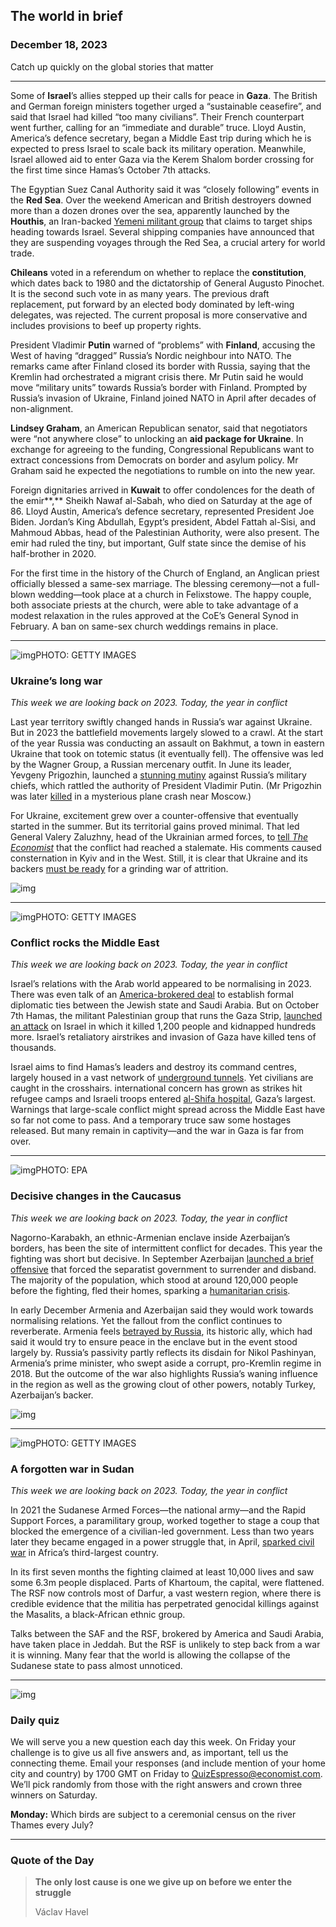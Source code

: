 ## The world in brief

### December 18, 2023

Catch up quickly on the global stories that matter



------



Some of **Israel**’s allies stepped up their calls for peace in **Gaza**. The British and German foreign ministers together urged a “sustainable ceasefire”, and said that Israel had killed “too many civilians”. Their French counterpart went further, calling for an “immediate and durable” truce. Lloyd Austin, America’s defence secretary, began a Middle East trip during which he is expected to press Israel to scale back its military operation. Meanwhile, Israel allowed aid to enter Gaza via the Kerem Shalom border crossing for the first time since Hamas’s October 7th attacks.

The Egyptian Suez Canal Authority said it was “closely following” events in the **Red Sea**. Over the weekend American and British destroyers downed more than a dozen drones over the sea, apparently launched by the **Houthis**, an Iran-backed [Yemeni militant group](https://www.economist.com/the-economist-explains/2023/12/12/who-are-the-houthis-the-group-attacking-ships-in-the-red-sea) that claims to target ships heading towards Israel. Several shipping companies have announced that they are suspending voyages through the Red Sea, a crucial artery for world trade.

**Chileans** voted in a referendum on whether to replace the **constitution**, which dates back to 1980 and the dictatorship of General Augusto Pinochet. It is the second such vote in as many years. The previous draft replacement, put forward by an elected body dominated by left-wing delegates, was rejected. The current proposal is more conservative and includes provisions to beef up property rights.

President Vladimir **Putin** warned of “problems” with **Finland**, accusing the West of having “dragged” Russia’s Nordic neighbour into NATO. The remarks came after Finland closed its border with Russia, saying that the Kremlin had orchestrated a migrant crisis there. Mr Putin said he would move “military units” towards Russia’s border with Finland. Prompted by Russia’s invasion of Ukraine, Finland joined NATO in April after decades of non-alignment.

**Lindsey Graham**, an American Republican senator, said that negotiators were “not anywhere close” to unlocking an **aid package for Ukraine**. In exchange for agreeing to the funding, Congressional Republicans want to extract concessions from Democrats on border and asylum policy. Mr Graham said he expected the negotiations to rumble on into the new year.

Foreign dignitaries arrived in **Kuwait** to offer condolences for the death of the emir**,** Sheikh Nawaf al-Sabah, who died on Saturday at the age of 86. Lloyd Austin, America’s defence secretary, represented President Joe Biden. Jordan’s King Abdullah, Egypt’s president, Abdel Fattah al-Sisi, and Mahmoud Abbas, head of the Palestinian Authority, were also present. The emir had ruled the tiny, but important, Gulf state since the demise of his half-brother in 2020.

For the first time in the history of the Church of England, an Anglican priest officially blessed a same-sex marriage. The blessing ceremony—not a full-blown wedding—took place at a church in Felixstowe. The happy couple, both associate priests at the church, were able to take advantage of a modest relaxation in the rules approved at the CoE’s General Synod in February. A ban on same-sex church weddings remains in place.



------



![img](https://niceboy.online/insight/public/Espresso/PHOTOS/20231209_dap360.jpg)PHOTO: GETTY IMAGES

### Ukraine’s long war

*This week we are looking back on 2023. Today, the year in conflict*

Last year territory swiftly changed hands in Russia’s war against Ukraine. But in 2023 the battlefield movements largely slowed to a crawl. At the start of the year Russia was conducting an assault on Bakhmut, a town in eastern Ukraine that took on totemic status (it eventually fell). The offensive was led by the Wagner Group, a Russian mercenary outfit. In June its leader, Yevgeny Prigozhin, launched a [stunning mutiny](https://www.economist.com/europe/2023/06/25/prigozhins-strange-aborted-coup-is-a-sign-of-russias-malaise) against Russia’s military chiefs, which rattled the authority of President Vladimir Putin. (Mr Prigozhin was later [killed](https://www.economist.com/europe/2023/08/23/yevgeny-prigozhins-reported-death-may-consolidate-putins-power) in a mysterious plane crash near Moscow.)

For Ukraine, excitement grew over a counter-offensive that eventually started in the summer. But its territorial gains proved minimal. That led General Valery Zaluzhny, head of the Ukrainian armed forces, to [tell *The Economist*](https://www.economist.com/europe/2023/11/01/ukraines-commander-in-chief-on-the-breakthrough-he-needs-to-beat-russia) that the conflict had reached a stalemate. His comments caused consternation in Kyiv and in the West. Still, it is clear that Ukraine and its backers [must be ready](https://www.economist.com/the-world-ahead/2023/11/13/europe-needs-to-step-up-support-for-ukraine) for a grinding war of attrition.

![img](https://niceboy.online/insight/public/Espresso/PHOTOS/20231218DAM956.jpg)



------



![img](https://niceboy.online/insight/public/Espresso/PHOTOS/20231209_dap379.jpg)PHOTO: GETTY IMAGES

### Conflict rocks the Middle East

*This week we are looking back on 2023. Today, the year in conflict*

Israel’s relations with the Arab world appeared to be normalising in 2023. There was even talk of an [America-brokered deal](https://www.economist.com/middle-east-and-africa/2023/09/24/america-israel-and-saudi-are-at-the-cusp-of-a-deal) to establish formal diplomatic ties between the Jewish state and Saudi Arabia. But on October 7th Hamas, the militant Palestinian group that runs the Gaza Strip, [launched an attack](https://www.economist.com/middle-east-and-africa/2023/10/07/israel-reels-as-hamas-launches-a-spectacular-and-bloody-offensive) on Israel in which it killed 1,200 people and kidnapped hundreds more. Israel’s retaliatory airstrikes and invasion of Gaza have killed tens of thousands.

Israel aims to find Hamas’s leaders and destroy its command centres, largely housed in a vast network of [underground tunnels](https://www.economist.com/briefing/2023/10/17/hamas-tunnels-under-gaza-will-be-a-key-battlefield-for-israel). Yet civilians are caught in the crosshairs. international concern has grown as strikes hit refugee camps and Israeli troops entered [al-Shifa hospital](https://www.economist.com/the-economist-explains/2023/11/18/was-israels-attack-on-al-shifa-hospital-justified), Gaza’s largest. Warnings that large-scale conflict might spread across the Middle East have so far not come to pass. And a temporary truce saw some hostages released. But many remain in captivity—and the war in Gaza is far from over.



------



![img](https://niceboy.online/insight/public/Espresso/PHOTOS/20231209_dap382.jpg)PHOTO: EPA

### Decisive changes in the Caucasus

*This week we are looking back on 2023. Today, the year in conflict*

Nagorno-Karabakh, an ethnic-Armenian enclave inside Azerbaijan’s borders, has been the site of intermittent conflict for decades. This year the fighting was short but decisive. In September Azerbaijan [launched a brief offensive](https://www.economist.com/europe/2023/09/21/azerbaijan-is-close-to-taking-control-of-nagorno-karabakh) that forced the separatist government to surrender and disband. The majority of the population, which stood at around 120,000 people before the fighting, fled their homes, sparking a [humanitarian crisis](https://www.economist.com/leaders/2023/09/28/a-humanitarian-disaster-is-under-way-in-nagorno-karabakh).

In early December Armenia and Azerbaijan said they would work towards normalising relations. Yet the fallout from the conflict continues to reverberate. Armenia feels [betrayed by Russia](https://www.economist.com/the-world-ahead/2023/11/13/how-the-war-in-ukraine-is-changing-the-caucasus), its historic ally, which had said it would try to ensure peace in the enclave but in the event stood largely by. Russia’s passivity partly reflects its disdain for Nikol Pashinyan, Armenia’s prime minister, who swept aside a corrupt, pro-Kremlin regime in 2018. But the outcome of the war also highlights Russia’s waning influence in the region as well as the growing clout of other powers, notably Turkey, Azerbaijan’s backer.

![img](https://niceboy.online/insight/public/Espresso/PHOTOS/20231218_DAM968.jpg)



------



![img](https://niceboy.online/insight/public/Espresso/PHOTOS/20231209_dap387.jpg)PHOTO: GETTY IMAGES

### A forgotten war in Sudan

*This week we are looking back on 2023. Today, the year in conflict*

In 2021 the Sudanese Armed Forces—the national army—and the Rapid Support Forces, a paramilitary group, worked together to stage a coup that blocked the emergence of a civilian-led government. Less than two years later they became engaged in a power struggle that, in April, [sparked civil war](https://www.economist.com/middle-east-and-africa/2023/04/16/khartoum-has-exploded-into-open-warfare) in Africa’s third-largest country.

In its first seven months the fighting claimed at least 10,000 lives and saw some 6.3m people displaced. Parts of Khartoum, the capital, were flattened. The RSF now controls most of Darfur, a vast western region, where there is credible evidence that the militia has perpetrated genocidal killings against the Masalits, a black-African ethnic group.

Talks between the SAF and the RSF, brokered by America and Saudi Arabia, have taken place in Jeddah. But the RSF is unlikely to step back from a war it is winning. Many fear that the world is allowing the collapse of the Sudanese state to pass almost unnoticed.



------



![img](https://niceboy.online/insight/public/Espresso/PHOTOS/EspressoQuiz_82.jpeg)

### Daily quiz

We will serve you a new question each day this week. On Friday your challenge is to give us all five answers and, as important, tell us the connecting theme. Email your responses (and include mention of your home city and country) by 1700 GMT on Friday to [QuizEspresso@economist.com](https://mail.google.com/mail/?view=cm&fs=1&tf=1&to=QuizEspresso@economist.com). We’ll pick randomly from those with the right answers and crown three winners on Saturday.

**Monday:** Which birds are subject to a ceremonial census on the river Thames every July?



------



### Quote of the Day

> **The only lost cause is one we give up on before we enter the struggle**
>
> Václav Havel





